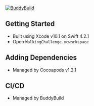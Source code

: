 [![BuddyBuild](https://dashboard.buddybuild.com/api/statusImage?appID=58e196233a9e92000147b73a&branch=master&build=latest)](https://dashboard.buddybuild.com/apps/58e196233a9e92000147b73a/build/latest?branch=master)

## Getting Started

- Built using Xcode v10.1 on Swift 4.2.1
- Open `WalkingChallenge.xcworkspace`

## Adding Dependencies

- Managed by Cocoapods v1.2.1

## CI/CD

- Managed by BuddyBuild
